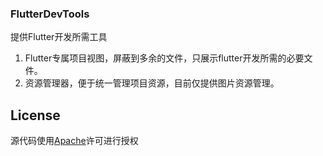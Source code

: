 ### FlutterDevTools
提供Flutter开发所需工具

1. Flutter专属项目视图，屏蔽到多余的文件，只展示flutter开发所需的必要文件。
2. 资源管理器，便于统一管理项目资源，目前仅提供图片资源管理。

## License

源代码使用[Apache](LICENSE)许可进行授权


